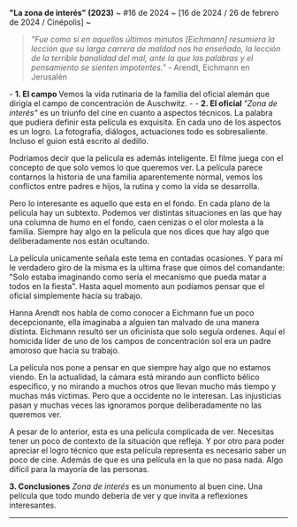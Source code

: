 <b>"La zona de interés" (2023)</b>
~
#16 de 2024
~
[16 de 2024 / 26 de febrero de 2024 / Cinépolis]
~
<blockquote>
<i>"Fue como si en aquellos últimos minutos [Eichmann] resumiera la lección que su larga carrera de maldad nos ha enseñado, la lección de la terrible banalidad del mal, ante la que las palabras y el pensamiento se sienten impotentes."</i>
- Arendt, Eichmann en Jerusalén
</blockquote>
-
<b> 1. El campo </b>
Vemos la vida rutinaria de la familia del oficial alemán que dirigía el campo de concentración de Auschwitz.
- -
<b> 2. El oficial </b>
<i>"Zona de interés"</i> es un triunfo del cine en cuanto a aspectos técnicos. La palabra que pudiera definir esta película es exquisita. En cada uno de los aspectos es un logro. La fotografía, diálogos, actuaciones todo es sobresaliente. Incluso el guion está escrito al dedillo.

Podríamos decir que la película es además inteligente. El filme juega con el concepto de que solo vemos lo que queremos ver. La película parece contarnos la historia de una familia aparentemente normal, vemos los conflictos entre padres e hijos, la rutina y como la vida se desarrolla.

Pero lo interesante es aquello que esta en el fondo. En cada plano de la película hay un subtexto. Podemos ver distintas situaciones en las que hay una columna de humo en el fondo, caen cenizas o el olor molesta a la familia. Siempre hay algo en la película que nos dices que hay algo que deliberadamente nos están ocultando.

La película unicamente señala este tema en contadas ocasiones. Y para mí le verdadero giro de la misma es la ultima frase que oímos del comandante: "Solo estaba imaginando como sería el mecanismo que pueda matar a todos en la fiesta". Hasta aquel momento aun podíamos pensar que el oficial simplemente hacía su trabajo.

Hanna Arendt nos habla de como conocer a Eichmann fue un poco decepcionante, ella imaginaba a alguien tan malvado de una manera distinta. Eichmann resultó ser un oficinista que solo seguía ordenes. Aquí el homicida líder de uno de los campos de concentración sol era un padre amoroso que hacia su trabajo.

La película nos pone a pensar en que siempre hay algo que no estamos viendo. En la actualidad, la cámara está mirando aun conflicto bélico especifico, y no mirando a muchos otros que llevan mucho más tiempo y muchas más victimas. Pero que a occidente no le interesan. Las injusticias pasan y muchas veces las ignoramos porque deliberadamente no las queremos ver.

A pesar de lo anterior, esta es una película complicada de ver. Necesitas tener un poco de contexto de la situación que refleja. Y por otro para poder apreciar el logro técnico que esta película representa es necesario saber un poco de cine. Además de que es una película en la que no pasa nada. Algo difícil para la mayoría de las personas.

<b>3. Conclusiones</b>
<i>Zona de interés</i> es un monumento al buen cine. Una película que todo mundo debería de ver y que invita a reflexiones interesantes.
- - -